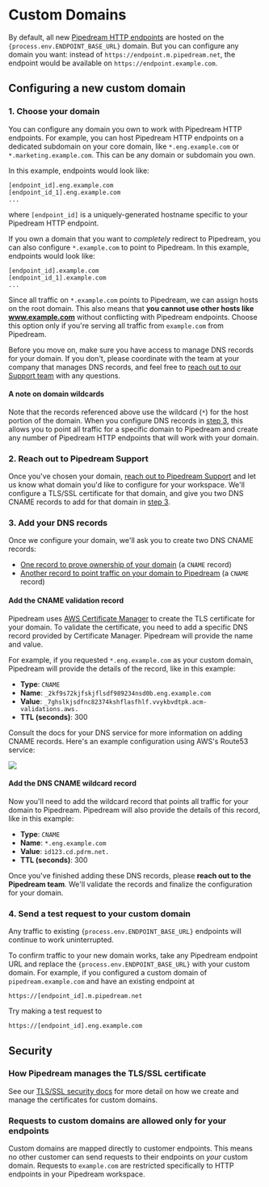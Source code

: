 # Custom Domains

By default, all new [Pipedream HTTP endpoints](/workflows/steps/triggers/#http) are hosted on the `{process.env.ENDPOINT_BASE_URL}` domain. But you can configure any domain you want: instead of `https://endpoint.m.pipedream.net`, the endpoint would be available on `https://endpoint.example.com`.

## Configuring a new custom domain

### 1. Choose your domain

You can configure any domain you own to work with Pipedream HTTP endpoints. For example, you can host Pipedream HTTP endpoints on a dedicated subdomain on your core domain, like `*.eng.example.com` or `*.marketing.example.com`. This can be any domain or subdomain you own.

In this example, endpoints would look like:

```
[endpoint_id].eng.example.com
[endpoint_id_1].eng.example.com
...
```

where `[endpoint_id]` is a uniquely-generated hostname specific to your Pipedream HTTP endpoint.

If you own a domain that you want to _completely_ redirect to Pipedream, you can also configure `*.example.com` to point to Pipedream. In this example, endpoints would look like:

```
[endpoint_id].example.com
[endpoint_id_1].example.com
...
```

Since all traffic on `*.example.com` points to Pipedream, we can assign hosts on the root domain. This also means that **you cannot use other hosts like www.example.com** without conflicting with Pipedream endpoints. Choose this option only if you're serving all traffic from `example.com` from Pipedream.

Before you move on, make sure you have access to manage DNS records for your domain. If you don't, please coordinate with the team at your company that manages DNS records, and feel free to [reach out to our Support team](https://pipedream.com/support) with any questions.

#### A note on domain wildcards

Note that the records referenced above use the wildcard (`*`) for the host portion of the domain. When you configure DNS records in [step 3](#_3-add-your-dns-records), this allows you to point all traffic for a specific domain to Pipedream and create any number of Pipedream HTTP endpoints that will work with your domain.

### 2. Reach out to Pipedream Support

Once you've chosen your domain, [reach out to Pipedream Support](https://pipedream.com/support) and let us know what domain you'd like to configure for your workspace. We'll configure a TLS/SSL certificate for that domain, and give you two DNS CNAME records to add for that domain in [step 3](#_3-add-your-dns-records).

### 3. Add your DNS records

Once we configure your domain, we'll ask you to create two DNS CNAME records:

- [One record to prove ownership of your domain](#add-the-cname-validation-record) (a `CNAME` record)
- [Another record to point traffic on your domain to Pipedream](#add-the-dns-cname-wildcard-record) (a `CNAME` record)

#### Add the CNAME validation record

Pipedream uses [AWS Certificate Manager](https://aws.amazon.com/certificate-manager/) to create the TLS certificate for your domain. To validate the certificate, you need to add a specific DNS record provided by Certificate Manager. Pipedream will provide the name and value.

For example, if you requested `*.eng.example.com` as your custom domain, Pipedream will provide the details of the record, like in this example:

- **Type**: `CNAME`
- **Name**: `_2kf9s72kjfskjflsdf989234nsd0b.eng.example.com`
- **Value**: `_7ghslkjsdfnc82374kshflasfhlf.vvykbvdtpk.acm-validations.aws.`
- **TTL (seconds)**: 300

Consult the docs for your DNS service for more information on adding CNAME records. Here's an example configuration using AWS's Route53 service:

<div>
<img src="https://res.cloudinary.com/pipedreamin/image/upload/v1692720441/docs/Screenshot_2023-08-21_at_2.52.16_PM_gtj3xl.png" />
</div>

#### Add the DNS CNAME wildcard record

Now you'll need to add the wildcard record that points all traffic for your domain to Pipedream. Pipedream will also provide the details of this record, like in this example:

- **Type**: `CNAME`
- **Name**: `*.eng.example.com`
- **Value**: `id123.cd.pdrm.net.`
- **TTL (seconds)**: 300

Once you've finished adding these DNS records, please **reach out to the Pipedream team**. We'll validate the records and finalize the configuration for your domain.

### 4. Send a test request to your custom domain

Any traffic to existing `{process.env.ENDPOINT_BASE_URL}` endpoints will continue to work uninterrupted.

To confirm traffic to your new domain works, take any Pipedream endpoint URL and replace the `{process.env.ENDPOINT_BASE_URL}` with your custom domain. For example, if you configured a custom domain of `pipedream.example.com` and have an existing endpoint at

```
https://[endpoint_id].m.pipedream.net
```

Try making a test request to

```
https://[endpoint_id].eng.example.com
```

## Security

### How Pipedream manages the TLS/SSL certificate

See our [TLS/SSL security docs](/privacy-and-security/#encryption-of-data-in-transit-tls-ssl-certificates) for more detail on how we create and manage the certificates for custom domains.

### Requests to custom domains are allowed only for your endpoints

Custom domains are mapped directly to customer endpoints. This means no other customer can send requests to their endpoints on _your_ custom domain. Requests to `example.com` are restricted specifically to HTTP endpoints in your Pipedream workspace.
